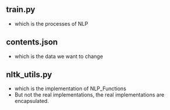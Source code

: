 ## train.py
* which is the processes of NLP

## contents.json
* which is the data we want to change

## nltk_utils.py
* which is the implementation of NLP_Functions
* But not the real implementations, the real implementations are encapsulated.